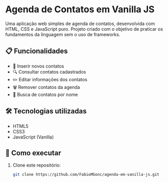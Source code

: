 # Agenda de Contatos em Vanilla JS

Uma aplicação web simples de agenda de contatos, desenvolvida com HTML, CSS e JavaScript puro. Projeto criado com o objetivo de praticar os fundamentos da linguagem sem o uso de frameworks.

## 📋 Funcionalidades

- 📇 Inserir novos contatos
- 🔍 Consultar contatos cadastrados
- ✏️ Editar informações dos contatos
- 🗑️ Remover contatos da agenda
- 🔎 Busca de contatos por nome

## 🛠️ Tecnologias utilizadas

- HTML5
- CSS3
- JavaScript (Vanilla)

## 🚀 Como executar

1. Clone este repositório:
   ```bash
   git clone https://github.com/FabioMGonc/agenda-em-vanilla-js.git

